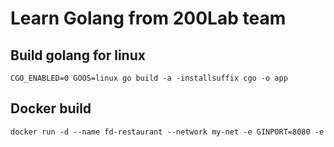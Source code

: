 # Learn Golang from 200Lab team 

## Build golang for linux
```ecma script level 3
CGO_ENABLED=0 GOOS=linux go build -a -installsuffix cgo -o app
```

## Docker build
```dockerfile
docker run -d --name fd-restaurant --network my-net -e GINPORT=8080 -e JWT_PROVIDER_SECRET="i_love_you_3000" -e MYSQL_GORM_DB_TYPE="mysql" -e MYSQL_GORM_DB_URI="root:ead8686ba57479778a76e@tcp(mysql:3306)/food_delivery?charset=utf8mb4&parseTime=True&loc=Local" -e USER_API_SECRET="http://fd-user:8082" -p 8080:8080  food-delivery-service:1.0
```